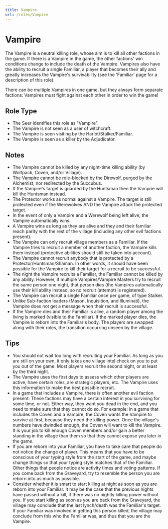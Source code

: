 ```yaml
---
title: Vampire
url: /roles/Vampire
---
```


# Vampire

The Vampire is a neutral killing role, whose aim is to kill all other factions in the game. If there is a Vampire in the game, the other factions' win conditions change to include the death of the Vampire. Vampires also have the ability to recruit a single Familiar, a player that becomes their ally and greatly increases the Vampire's survivability (see the 'Familiar' page for a description of this role).

There can be multiple Vampires in one game, but they always form separate factions: Vampires must fight against each other in order to win the game!

## Role Type

- The Seer identifies this role as "Vampire".
- The Vampire is not seen as a user of witchcraft.
- The Vampire is seen visiting by the Harlot/Stalker/Familiar.
- The Vampire is seen as a killer by the Adjudicator.

## Notes

- The Vampire cannot be killed by any night-time killing ability (by Wolfpack, Coven, and/or Village).
- The Vampire cannot be role-blocked by the Direwolf, purged by the Alchemist, nor redirected by the Succubus.
- If the Vampire's target is guarded by the Huntsman then the Vamprie will kill the Huntsman instead.
- The Protector works as normal against a Vampire. The target is still protected even if the Werewolves AND the Vampire attack the protected target.
- In the event of only a Vampire and a Werewolf being left alive, the Vampire automatically wins.
- A Vampire wins as long as they are alive and they and their familiar reach parity with the rest of the village (including any other evil factions present).
- The Vampire can only recruit village members as a Familiar. If the Vampire tries to recruit a member of another faction, the Vampire kills them instead (protective abilities should still be taken into account).
- The Vampire cannot recruit anybody that is protected by a Protector/Huntsman/Shaman. In other words, it should have been possible for the Vampire to kill their target for a recruit to be successful.
- The night the Vampire recruits a Familiar, the Familiar cannot be killed by any ability. However, if multiple Vampires/Vampire Masters try to recruit the same person one night, that person dies (the Vampires automatically use their kill ability instead, so no recruit (attempt) is registered).
- The Vampire can recruit a single Familiar once per game, of type Stalker.
- Unlike Sub-faction leaders (Mason, Inquisition, and Illuminati), the Vampire does not get a message when their recruit is successful.
- If the Vampire dies and their Familiar is alive, a random player among the living is marked (visible to the Familiar). If the marked player dies, the Vampire is reborn into the Familiar's body. The players are swapped along with their roles, the transition occurring unseen by the village.

## Tips

- You should not wait too long with recruiting your Familiar. As long as you are still on your own, it only takes one village intel check on you to put you out of the game. Most players recruit the second night, or at least by the third night.
- The Vampire uses the first days to assess which other players are active, have certain roles, are strategic players, etc. The Vampire uses this information to make the best possible recruit.
- In a game that includes a Vampire, there is often another evil faction present. These factions may have a certain interest in you surviving for some time, or not. Either way, they want you dead in the end, and you need to make sure that they cannot do so. For example: in a game that includes the Coven and a Vampire, the Coven wants the Vampire to survive at first, because they need the killing power. Once the village's numbers have dwindled enough, the Coven will want to kill the Vampire. It is your job to kill enough Coven members and/or gain a better standing in the village than them so that they cannot expose you later in the game.
- If you are reborn into your Familiar, you have to take care that people do not notice the change of player. This means that you have to be conscious of your typing style from the start of the game, and maybe change things so that your typing style matches that of the Familiar. Other things that people notice are activity times and voting patterns. If you come back from the Graveyard, try to resemble the person you are reborn into as much as possible.
- Consider whether it is smart to start killing at night as soon as you are reborn into your Familiar. It may be the case that the previous nights have passed without a kill, if there was no nightly killing power without you. If you start killing as soon as you are back from the Graveyard, the village may conclude that the last lynch/death was the Familiar's target. If your Familiar was involved in getting this person killed, the village may conclude from this who the Familiar was, and thus that you are the Vampire.
